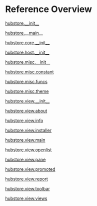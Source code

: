 
# Reference Overview

[hubstore.\_\_init\_\_](https://github.com/pyrustic/hubstore/blob/master/docs/reference/content/hubstore.\_\_init\_\_.md#hubstore\_\_init\_\_) 
<br>
 

[hubstore.\_\_main\_\_](https://github.com/pyrustic/hubstore/blob/master/docs/reference/content/hubstore.\_\_main\_\_.md#hubstore\_\_main\_\_) 
<br>
 

[hubstore.core.\_\_init\_\_](https://github.com/pyrustic/hubstore/blob/master/docs/reference/content/hubstore.core.\_\_init\_\_.md#hubstorecore\_\_init\_\_) 
<br>
 

[hubstore.host.\_\_init\_\_](https://github.com/pyrustic/hubstore/blob/master/docs/reference/content/hubstore.host.\_\_init\_\_.md#hubstorehost\_\_init\_\_) 
<br>
 

[hubstore.misc.\_\_init\_\_](https://github.com/pyrustic/hubstore/blob/master/docs/reference/content/hubstore.misc.\_\_init\_\_.md#hubstoremisc\_\_init\_\_) 
<br>
 

[hubstore.misc.constant](https://github.com/pyrustic/hubstore/blob/master/docs/reference/content/hubstore.misc.constant.md#hubstoremiscconstant) 
<br>
 

[hubstore.misc.funcs](https://github.com/pyrustic/hubstore/blob/master/docs/reference/content/hubstore.misc.funcs.md#hubstoremiscfuncs) 
<br>
 

[hubstore.misc.theme](https://github.com/pyrustic/hubstore/blob/master/docs/reference/content/hubstore.misc.theme.md#hubstoremisctheme) 
<br>
 

[hubstore.view.\_\_init\_\_](https://github.com/pyrustic/hubstore/blob/master/docs/reference/content/hubstore.view.\_\_init\_\_.md#hubstoreview\_\_init\_\_) 
<br>
 

[hubstore.view.about](https://github.com/pyrustic/hubstore/blob/master/docs/reference/content/hubstore.view.about.md#hubstoreviewabout) 
<br>
 

[hubstore.view.info](https://github.com/pyrustic/hubstore/blob/master/docs/reference/content/hubstore.view.info.md#hubstoreviewinfo) 
<br>
 

[hubstore.view.installer](https://github.com/pyrustic/hubstore/blob/master/docs/reference/content/hubstore.view.installer.md#hubstoreviewinstaller) 
<br>
 

[hubstore.view.main](https://github.com/pyrustic/hubstore/blob/master/docs/reference/content/hubstore.view.main.md#hubstoreviewmain) 
<br>
 

[hubstore.view.openlist](https://github.com/pyrustic/hubstore/blob/master/docs/reference/content/hubstore.view.openlist.md#hubstoreviewopenlist) 
<br>
 

[hubstore.view.pane](https://github.com/pyrustic/hubstore/blob/master/docs/reference/content/hubstore.view.pane.md#hubstoreviewpane) 
<br>
 

[hubstore.view.promoted](https://github.com/pyrustic/hubstore/blob/master/docs/reference/content/hubstore.view.promoted.md#hubstoreviewpromoted) 
<br>
 

[hubstore.view.report](https://github.com/pyrustic/hubstore/blob/master/docs/reference/content/hubstore.view.report.md#hubstoreviewreport) 
<br>
 

[hubstore.view.toolbar](https://github.com/pyrustic/hubstore/blob/master/docs/reference/content/hubstore.view.toolbar.md#hubstoreviewtoolbar) 
<br>
 

[hubstore.view.views](https://github.com/pyrustic/hubstore/blob/master/docs/reference/content/hubstore.view.views.md#hubstoreviewviews) 
<br>
 
